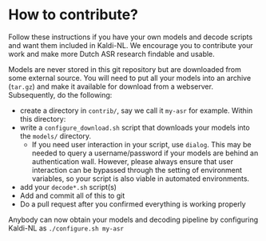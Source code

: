 # How to contribute?

Follow these instructions if you have your own models and decode scripts and want them included in Kaldi-NL. We
encourage you to contribute your work and make more Dutch ASR research findable and usable.

Models are never stored in this git repository but are downloaded from some external source. You will need to put all your models into an archive (``tar.gz``) and make it available for download from a webserver. Subsequently, do the following:

* create a directory in `contrib/`, say we call it `my-asr` for example. Within this directory:
* write a `configure_download.sh` script that downloads your models into the `models/` directory.
    * If you need user interaction in your script, use ``dialog``. This may be needed to query a
      username/password if your models are behind an authentication wall. However, please
      always ensure that user interaction can be bypassed through the setting of environment variables,
      so your script is also viable in automated environments.
* add your ``decode*.sh`` script(s)
* Add and commit all of this to git
* Do a pull request after you confirmed everything is working properly

Anybody can now obtain your models and decoding pipeline by configuring Kaldi-NL as `./configure.sh my-asr`

